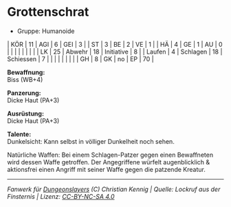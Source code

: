 # Grottenschrat  
- Gruppe: Humanoide  

| KÖR    | 11 | AGI      | 6  | GEI        | 3  |
| ST     | 3  | BE       | 2  | VE         | 1  |
| HÄ     | 4  | GE       | 1  | AU         | 0  |
|        |    |          |    |            |    |
| LK     | 25 | Abwehr   | 18 | Initiative | 8  |
| Laufen | 4  | Schlagen | 18 | Schiessen  | 7  |
|        |    |          |    |            |    |
| GH     | 8  | GK       | no | EP         | 70 |


**Bewaffnung:**  
Biss (WB+4)

**Panzerung:**  
Dicke Haut (PA+3)

**Ausrüstung:**  
Dicke Haut (PA+3)

**Talente:**  
Dunkelsicht: Kann selbst in völliger Dunkelheit noch sehen.

Natürliche Waffen: Bei einem Schlagen-Patzer gegen einen Bewaffneten wird dessen Waffe getroffen. Der Angegriffene würfelt augenblicklich & aktionsfrei einen Angriff mit seiner Waffe gegen die patzende Kreatur.





___
*Fanwerk für [Dungeonslayers](https://www.dungeonslayers.net/) (C) Christian Kennig | Quelle: Lockruf aus der Finsternis | Lizenz: [CC-BY-NC-SA 4.0](https://creativecommons.org/licenses/by-nc-sa/4.0/deed.de)*